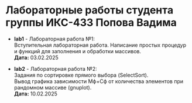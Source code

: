 # Лабораторные работы студента группы ИКС-433 Попова Вадима

- **lab1** - Лабораторная работа №1:  
  Вступительная лабораторная работа. Написание простых процедур и функций для заполнения и обработки массивов.   
  **Дата:** 03.02.2025
  
- **lab2** - Лабораторная работа №2:  
  Задания по сортировке прямого выбора (SelectSort).  
  Вывод графика зависимости Мф+Сф от количества элементов при рандомном массиве (gnuplot).    
  **Дата:** 10.02.2025
